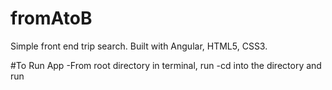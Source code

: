 # fromAtoB
Simple front end trip search. Built with Angular, HTML5, CSS3.

#To Run App
-From root directory in terminal, run <bower install>
-cd into the <client> directory and run <open index.html>
